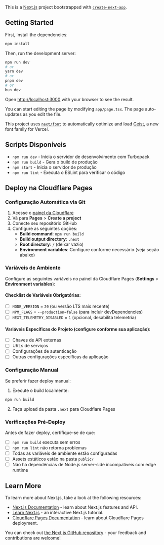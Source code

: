This is a [Next.js](https://nextjs.org) project bootstrapped with [`create-next-app`](https://nextjs.org/docs/app/api-reference/cli/create-next-app).

## Getting Started

First, install the dependencies:

```bash
npm install
```

Then, run the development server:

```bash
npm run dev
# or
yarn dev
# or
pnpm dev
# or
bun dev
```

Open [http://localhost:3000](http://localhost:3000) with your browser to see the result.

You can start editing the page by modifying `app/page.tsx`. The page auto-updates as you edit the file.

This project uses [`next/font`](https://nextjs.org/docs/app/building-your-application/optimizing/fonts) to automatically optimize and load [Geist](https://vercel.com/font), a new font family for Vercel.

## Scripts Disponíveis

- `npm run dev` - Inicia o servidor de desenvolvimento com Turbopack
- `npm run build` - Gera o build de produção
- `npm start` - Inicia o servidor de produção
- `npm run lint` - Executa o ESLint para verificar o código

## Deploy na Cloudflare Pages

### Configuração Automática via Git

1. Acesse o [painel da Cloudflare](https://dash.cloudflare.com/)
2. Vá para **Pages** > **Create a project**
3. Conecte seu repositório GitHub
4. Configure as seguintes opções:
   - **Build command**: `npm run build`
   - **Build output directory**: `.next`
   - **Root directory**: `/` (deixar vazio)
   - **Environment variables**: Configure conforme necessário (veja seção abaixo)

### Variáveis de Ambiente

Configure as seguintes variáveis no painel da Cloudflare Pages (**Settings** > **Environment variables**):

#### Checklist de Variáveis Obrigatórias:
- [ ] `NODE_VERSION` = `20` (ou versão LTS mais recente)
- [ ] `NPM_FLAGS` = `--production=false` (para incluir devDependencies)
- [ ] `NEXT_TELEMETRY_DISABLED` = `1` (opcional, desabilita telemetria)

#### Variáveis Específicas do Projeto (configure conforme sua aplicação):
- [ ] Chaves de API externas
- [ ] URLs de serviços
- [ ] Configurações de autenticação
- [ ] Outras configurações específicas da aplicação

### Configuração Manual

Se preferir fazer deploy manual:

1. Execute o build localmente:
```bash
npm run build
```

2. Faça upload da pasta `.next` para Cloudflare Pages

### Verificações Pré-Deploy

Antes de fazer deploy, certifique-se de que:

- [ ] `npm run build` executa sem erros
- [ ] `npm run lint` não retorna problemas
- [ ] Todas as variáveis de ambiente estão configuradas
- [ ] Assets estáticos estão na pasta `public/`
- [ ] Não há dependências de Node.js server-side incompatíveis com edge runtime

## Learn More

To learn more about Next.js, take a look at the following resources:

- [Next.js Documentation](https://nextjs.org/docs) - learn about Next.js features and API.
- [Learn Next.js](https://nextjs.org/learn) - an interactive Next.js tutorial.
- [Cloudflare Pages Documentation](https://developers.cloudflare.com/pages/) - learn about Cloudflare Pages deployment.

You can check out [the Next.js GitHub repository](https://github.com/vercel/next.js) - your feedback and contributions are welcome!

